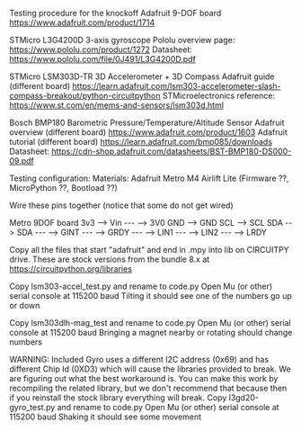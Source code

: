 Testing procedure for the knockoff Adafruit 9-DOF board
https://www.adafruit.com/product/1714

STMicro L3G4200D 3-axis gyroscope
Pololu overview page:  https://www.pololu.com/product/1272
Datasheet:  https://www.pololu.com/file/0J491/L3G4200D.pdf

STMicro LSM303D-TR  3D Accelerometer + 3D Compass
Adafruit guide (different board) https://learn.adafruit.com/lsm303-accelerometer-slash-compass-breakout/python-circuitpython
STMicroelectronics reference:  https://www.st.com/en/mems-and-sensors/lsm303d.html

Bosch BMP180 Barometric Pressure/Temperature/Altitude Sensor
Adafruit overview (different board) https://www.adafruit.com/product/1603
Adafruit tutorial (different board)  https://learn.adafruit.com/bmp085/downloads
Datasheet:  https://cdn-shop.adafruit.com/datasheets/BST-BMP180-DS000-09.pdf

Testing configuration:
Materials:  Adafruit Metro M4 Airlift Lite  (Firmware ??, MicroPython ??, Bootload ??)

Wire these pins together  (notice that some do not get wired)

Metro	9DOF board
3v3 --> Vin
--- --> 3V0
GND --> GND
SCL --> SCL 
SDA --> SDA
--- --> GINT
--- --> GRDY
--- --> LIN1
--- --> LIN2
--- --> LRDY

Copy all the files that start "adafruit" and end in .mpy into lib on CIRCUITPY drive.  These are stock versions from the bundle 8.x at https://circuitpython.org/libraries

Copy lsm303-accel_test.py and rename to code.py
Open Mu (or other) serial console at 115200 baud
Tilting it should see one of the numbers go up or down

Copy lsm303dlh-mag_test and rename to code.py
Open Mu (or other) serial console at 115200 baud
Bringing a magnet nearby or rotating should change numbers

WARNING: Included Gyro uses a different I2C address (0x69) and has different Chip Id (0XD3) which will cause the libraries provided to break.  We are figuring out what the best workaround is.
You can make this work by recompiling the related library, but we don't recommend that because then if you reinstall the stock library everything will break.
Copy l3gd20-gyro_test.py and rename to code.py
Open Mu (or other) serial console at 115200 baud
Shaking it should see some movement
